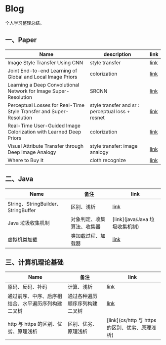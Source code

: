 # Blog

个人学习整理总结。


## 一、Paper

| Name  | description | link |
|---|---|---|
| Image Style Transfer Using CNN | style transfer | [link](ImageStyleTransferUsingCNN) |
| Joint End-to-end Learning of Global and Local Image Priors | colorization | [link](JointEnd-to-endLearningofGlobalandLocalImagePriors) |
| Learning a Deep Convolutional Network for Image Super-Resolution | SRCNN | [link](/LearningaDeepConvolutionalNetworkforImageSuper-Resolution) |
| Perceptual Losses for Real-Time Style Transfer and Super-Resolution | style transfer and sr : perceptual loss + resnet | [link](/PerceptualLossesforReal-TimeStyleTransferandSuper-Resolution) |
| Real-Time User-Guided Image Colorization with Learned Deep Priors | colorization | [link](/Real-TimeUser-GuidedImageColorizationwithLearnedDeepPriors) |
| Visual Attribute Transfer through Deep Image Analogy | style transfer: image analogy | [link](/VisualAttributeTransferthroughDeepImageAnalogy) |
| Where to Buy It | cloth recognize | [link](/WheretoBuyIt) |

## 二、Java

| Name| 备注 | link |
| --- | --- | --- |
| String、StringBuilder、StringBuffer | 区别、浅析 | [link](java/String、StringBuilder、StringBuffer) |
| Java 垃圾收集机制 | 对象判定、收集算法、收集器 | [link](java/Java 垃圾收集机制) |
| 虚拟机类加载 | 类加载过程、加载器 | [link](java/虚拟机类加载) |

## 三、计算机理论基础

| Name | 备注 | link |
| ---| ---| --- |
| 原码、反码、补码 | 计算、浅析 | [link](cs/原码、反码、补码) |
| 通过前序、中序、后序相结合、水平遍历序列构建二叉树 | 通过各种遍历顺序序列构建二叉树 | [link](cs/通过前序、中序、后序相结合、水平遍历序列构建二叉树) |
| http 与 https 的区别、优劣、原理浅析 | 区别、优劣、原理浅析 | [link](cs/http 与 https 的区别、优劣、原理浅析) |